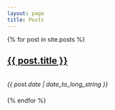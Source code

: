 ```yaml
---
layout: page
title: Posts
---
```

{% for post in site.posts %}
<div>
  <a href="{{ post.url }}"><h2 class="post-title">{{ post.title }}</h2></a>
  <br />
  <span class="post-meta"><em>{{ post.date | date_to_long_string }}</em></span>
</div>
<div style='line-height: 1.5;'>&nbsp;</div>
{% endfor %}
